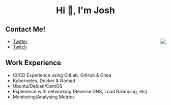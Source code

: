 <h1 align="center">Hi 👋, I'm Josh</h1>

## Contact Me!


<img align="right" src="https://lanyard.cnrad.dev/api/875334065899839489?hideTimestamp=true">

- [Twitter](https://twitter.com/eqxl0) 
- [Twitch](https://www.twitch.tv/eqxl0)


## Work Experience
- CI/CD Experience using GitLab, GitHub & Gitea
- Kubernetes, Docker & Nomad
- Ubuntu/Debian/CentOS
- Experience with networking (Reverse DNS, Load Balancing, etc)
- Monitoring/Analysing Metrics
